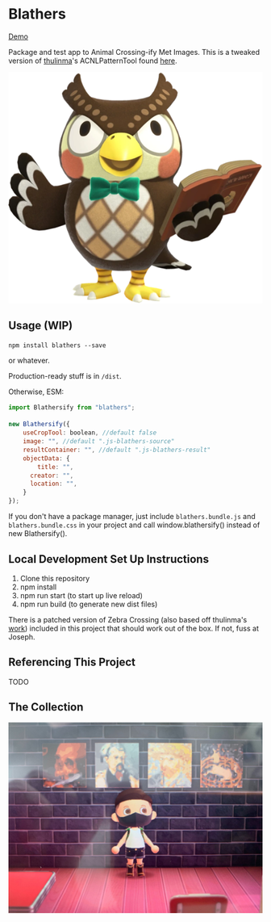 # Blathers

[Demo](https://metmuseum.github.io/Blathers/dist/demo.html)

Package and test app to Animal Crossing-ify Met Images. This is a tweaked version of [thulinma](https://github.com/thulinma)'s ACNLPatternTool found [here](https://github.com/Thulinma/ACNLPatternTool).

![Blathers](blathers.png)

## Usage (WIP)

    npm install blathers --save

or whatever.

Production-ready stuff is in `/dist`.

Otherwise, ESM:

```js
import Blathersify from "blathers";

new Blathersify({
	useCropTool: boolean, //default false
	image: "", //default ".js-blathers-source"
	resultContainer: "", //default ".js-blathers-result"
	objectData: {
		title: "",
	  creator: "",
	  location: "",
	}
});
```

If you don't have a package manager, just include `blathers.bundle.js` and `blathers.bundle.css` in your project
and call window.blathersify() instead of new Blathersify().


## Local Development Set Up Instructions

1. Clone this repository
2. npm install
3. npm run start (to start up live reload)
4. npm run build (to generate new dist files)

There is a patched version of Zebra Crossing (also based off thulinma's [work](https://github.com/Thulinma/zxing-js-library/tree/c0584ff4133dd68fc996ac8e45cdff40a6d1f483)) included in this project that should work out of the box. If not, fuss at Joseph.

## Referencing This Project

TODO

## The Collection

![Blathers](joseph.jpg)
